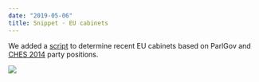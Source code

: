 ```yaml
---
date: "2019-05-06"
title: Snippet · EU cabinets
---
```


We added a [script](https://github.com/hdigital/parlgov-snippets/tree/master/eu-cabinets) to determine recent EU cabinets based on ParlGov and [CHES 2014](https://www.chesdata.eu/2014-chapel-hill-expert-survey) party positions.

![](/images/parliament-scotland.jpg)
